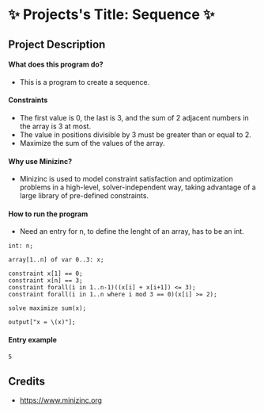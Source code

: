 # ✨ Projects's Title: Sequence ✨

## Project Description

#### What does this program do?
* This is a program to create a sequence.

#### Constraints
* The first value is 0, the last is 3, and the sum of 2 adjacent numbers in the array is 3 at most.
* The value in positions divisible by 3 must be greater than or equal to 2.
* Maximize the sum of the values ​​of the array.

#### Why use Minizinc?
* Minizinc is used to model constraint satisfaction and optimization problems in a high-level, solver-independent way, taking advantage of a large library of pre-defined constraints.

#### How to run the program
* Need an entry for n, to define the lenght of an array, has to be an int.

```minizinc
int: n;

array[1..n] of var 0..3: x;

constraint x[1] == 0;
constraint x[n] == 3; 
constraint forall(i in 1..n-1)((x[i] + x[i+1]) <= 3);
constraint forall(i in 1..n where i mod 3 == 0)(x[i] >= 2);

solve maximize sum(x);

output["x = \(x)"];
```

#### Entry example

```txt
5
```

## Credits
* https://www.minizinc.org
